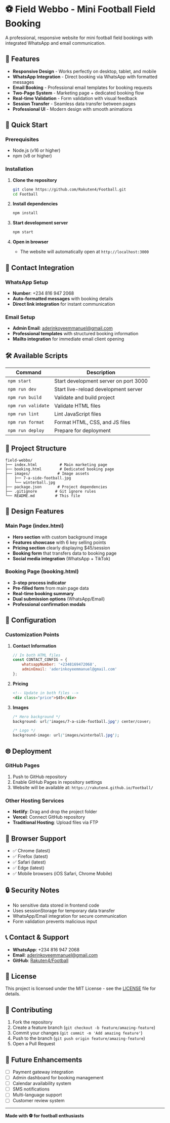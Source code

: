 # ⚽ Field Webbo - Mini Football Field Booking

A professional, responsive website for mini football field bookings with integrated WhatsApp and email communication.

## 🎯 Features

- **Responsive Design** - Works perfectly on desktop, tablet, and mobile
- **WhatsApp Integration** - Direct booking via WhatsApp with formatted messages
- **Email Booking** - Professional email templates for booking requests
- **Two-Page System** - Marketing page + dedicated booking flow
- **Real-time Validation** - Form validation with visual feedback
- **Session Transfer** - Seamless data transfer between pages
- **Professional UI** - Modern design with smooth animations

## 🚀 Quick Start

### Prerequisites
- Node.js (v16 or higher)
- npm (v8 or higher)

### Installation

1. **Clone the repository**
   ```bash
   git clone https://github.com/Rakuten4/Football.git
   cd Football
   ```

2. **Install dependencies**
   ```bash
   npm install
   ```

3. **Start development server**
   ```bash
   npm start
   ```

4. **Open in browser**
   - The website will automatically open at `http://localhost:3000`

## 📱 Contact Integration

### WhatsApp Setup
- **Number**: +234 816 947 2068
- **Auto-formatted messages** with booking details
- **Direct link integration** for instant communication

### Email Setup
- **Admin Email**: aderinkoyeemmanuel@gmail.com
- **Professional templates** with structured booking information
- **Mailto integration** for immediate email client opening

## 🛠️ Available Scripts

| Command | Description |
|---------|-------------|
| `npm start` | Start development server on port 3000 |
| `npm run dev` | Start live-reload development server |
| `npm run build` | Validate and build project |
| `npm run validate` | Validate HTML files |
| `npm run lint` | Lint JavaScript files |
| `npm run format` | Format HTML, CSS, and JS files |
| `npm run deploy` | Prepare for deployment |

## 📁 Project Structure

```
field-webbo/
├── index.html          # Main marketing page
├── booking.html        # Dedicated booking page
├── images/            # Image assets
│   ├── 7-a-side-football.jpg
│   └── winterball.jpg
├── package.json       # Project dependencies
├── .gitignore        # Git ignore rules
└── README.md         # This file
```

## 🎨 Design Features

### Main Page (index.html)
- **Hero section** with custom background image
- **Features showcase** with 6 key selling points
- **Pricing section** clearly displaying $45/session
- **Booking form** that transfers data to booking page
- **Social media integration** (WhatsApp + TikTok)

### Booking Page (booking.html)
- **3-step process indicator**
- **Pre-filled form** from main page data
- **Real-time booking summary**
- **Dual submission options** (WhatsApp/Email)
- **Professional confirmation modals**

## 🔧 Configuration

### Customization Points

1. **Contact Information**
   ```javascript
   // In both HTML files
   const CONTACT_CONFIG = {
       whatsappNumber: '+2348169472068',
       adminEmail: 'aderinkoyeemmanuel@gmail.com'
   };
   ```

2. **Pricing**
   ```html
   <!-- Update in both files -->
   <div class="price">$45</div>
   ```

3. **Images**
   ```css
   /* Hero background */
   background: url('images/7-a-side-football.jpg') center/cover;
   
   /* Logo */
   background-image: url('images/winterball.jpg');
   ```

## 🌐 Deployment

### GitHub Pages
1. Push to GitHub repository
2. Enable GitHub Pages in repository settings
3. Website will be available at: `https://rakuten4.github.io/Football/`

### Other Hosting Services
- **Netlify**: Drag and drop the project folder
- **Vercel**: Connect GitHub repository
- **Traditional Hosting**: Upload files via FTP

## 📱 Browser Support

- ✅ Chrome (latest)
- ✅ Firefox (latest)
- ✅ Safari (latest)
- ✅ Edge (latest)
- ✅ Mobile browsers (iOS Safari, Chrome Mobile)

## 🔒 Security Notes

- No sensitive data stored in frontend code
- Uses sessionStorage for temporary data transfer
- WhatsApp/Email integration for secure communication
- Form validation prevents malicious input

## 📞 Contact & Support

- **WhatsApp**: +234 816 947 2068
- **Email**: aderinkoyeemmanuel@gmail.com
- **GitHub**: [Rakuten4/Football](https://github.com/Rakuten4/Football)

## 📄 License

This project is licensed under the MIT License - see the [LICENSE](LICENSE) file for details.

## 🤝 Contributing

1. Fork the repository
2. Create a feature branch (`git checkout -b feature/amazing-feature`)
3. Commit your changes (`git commit -m 'Add amazing feature'`)
4. Push to the branch (`git push origin feature/amazing-feature`)
5. Open a Pull Request

## 🎯 Future Enhancements

- [ ] Payment gateway integration
- [ ] Admin dashboard for booking management
- [ ] Calendar availability system
- [ ] SMS notifications
- [ ] Multi-language support
- [ ] Customer review system

---

**Made with ⚽ for football enthusiasts**